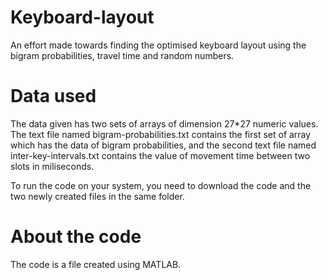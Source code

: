 # Keyboard-layout
An effort made towards finding the optimised keyboard layout using the bigram probabilities, travel time and random numbers.

# Data used
The data given has two sets of arrays of dimension 27*27 numeric values. The text file named bigram-probabilities.txt contains the first set of array which has the data of bigram probabilities, and the second text file named inter-key-intervals.txt 
contains the value of movement time between two slots in miliseconds. 
 
To run the code on your system, you need to download the code and the two newly created files in the same folder. 

# About the code
The code is a file created using MATLAB.
